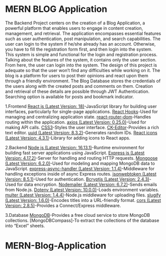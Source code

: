 # MERN BLOG Application
The Backend Project centers on the creation of a Blog Application, a powerful platform that enables users to engage in content creation, management, and retrieval. The application encompasses essential features such as user authentication, post manipulation, and search capabilities. The user can login to the system if he/she already has an account. Otherwise, you have to fill the registration form first, and then login into the system. This system is simple and functional for the login and registration process. Talking about the features of the system, it contains only the user section. From here, the user can login into the system. The design of this project is adequate so that the user won’t find any difficulties while working on it. The blog is a platform for users to post their opinions and react upon them through a friendly environment. The Blog Database stores the credentials of the users along with the created posts and comments on them. Creation and retrieval of these details are possible through JWT Authentication. Searching option is available for posts and bookmark indicator.


1.Frontend
[React js (Latest Version: 18)](https://www.npmjs.com/package/react)-JavaScript library for building user interfaces, particularly for single-page applications.
[React Hooks](https://reactjs.org/docs/hooks-intro.html)-Used for managing and centralizing application state.
[react-router-dom](https://www.npmjs.com/package/react-router-dom)-Handles routing within the application.
[axios (Latest Version: 0.25.0)](https://www.npmjs.com/package/axios)-Used for making API calls.
[CSS3](https://developer.mozilla.org/en-US/docs/Web/CSS)-Styles the user interface.
[CK-Editor](https://ckeditor.com/docs/ckeditor5/latest/builds/guides/integration/frameworks/react.html)-Provides a rich text editor.
[uuid (Latest Version: 8.3.2)](https://www.npmjs.com/package/uuid)-Generates random IDs.
[React icons (Latest Version: 4.3.1)](https://react-icons.github.io/react-icons/)-Library for adding icons to React apps.

2.Backend
[Node js (Latest Version: 16.13.1)](https://nodejs.org/en/)-Runtime environment for building fast server applications using JavaScript.
[Express js (Latest Version: 4.17.2)](https://www.npmjs.com/package/express)-Server for handling and routing HTTP requests.
[Mongoose (Latest Version: 6.2.0)](https://mongoosejs.com/)-Used for modeling and mapping MongoDB data to JavaScript.
[express-async-handler (Latest Version: 1.1.4)](https://www.npmjs.com/package/express-async-handler)-Middleware for handling exceptions inside of async Express routes.
[jsonwebtoken (Latest Version: 8.5.1)](https://www.npmjs.com/package/jsonwebtoken)-Used for authentication.
[Bcryptjs (Latest Version: 2.4.3)](https://www.npmjs.com/package/bcryptjs)-Used for data encryption.
[Nodemailer (Latest Version: 6.7.2)](https://nodemailer.com/about/)-Sends emails from Node.js.
[Dotenv (Latest Version: 10.0.0)](https://www.npmjs.com/package/dotenv)-Loads environment variables.
[multer (Latest Version: 1.4.4)](https://www.npmjs.com/package/multer)-Node.js middleware for uploading files.
[slugify (Latest Version: 1.6.0)](https://www.npmjs.com/package/slugify)-Encodes titles into a URL-friendly format.
[cors (Latest Version: 2.8.5)](https://www.npmjs.com/package/cors)-Provides a Connect/Express middleware.

3.Database
[MongoDB](https://www.mongodb.com/)-Provides a free cloud service to store MongoDB collections.
[MongoDBCompass]-To extract the collections of the database into “Excel” sheets.

# MERN-Blog-Application
